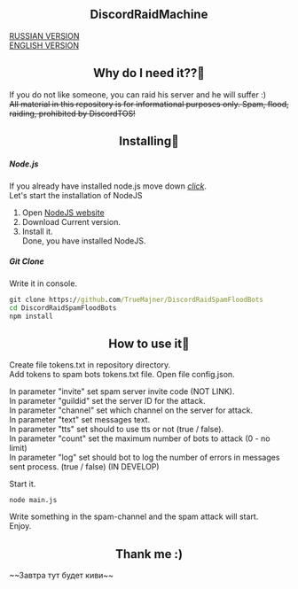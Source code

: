 <h2 align="center">DiscordRaidMachine</h2> 

[RUSSIAN VERSION](https://github.com/TrueMajner/DiscordRaidSpamFloodBots/blob/master/README.md)  
[ENGLISH VERSION](https://github.com/TrueMajner/DiscordRaidSpamFloodBots/blob/master/README-EN.md)  
  
<h2 align="center">Why do I need it??🤔</h2> 

If you do not like someone, you can raid his server and he will suffer :)  
~~All material in this repository is for informational purposes only. Spam, flood, raiding, prohibited by DiscordTOS!~~

<h2 align="center">Installing🔧</h2> 

##### Node.js
If you already have installed node.js move down [*click*](https://github.com/TrueMajner/DiscordRaidSpamFloodBots/blob/master/README.md#git-clone).  
Let's start the installation of NodeJS
1. Open [NodeJS website](https://nodejs.org/en/)  
2. Download Current version.  
3. Install it.  
Done, you have installed NodeJS.

##### Git Clone
Write it in console.
```cmd
git clone https://github.com/TrueMajner/DiscordRaidSpamFloodBots
cd DiscordRaidSpamFloodBots
npm install
```

<h2 align="center">How to use it🏁</h2> 

Create file tokens.txt in repository directory.  
Add tokens to spam bots tokens.txt file.
Open file config.json.  
  
In parameter "invite" set spam server invite code (NOT LINK).  
In parameter "guildid" set the server ID for the attack.  
In parameter "channel" set which channel on the server for attack.  
In parameter "text" set messages text.  
In parameter "tts" set should to use tts or not (true / false).  
In parameter "count" set the maximum number of bots to attack (0 - no limit)  
In parameter "log" set should bot to log the number of errors in messages sent process. (true / false) (IN DEVELOP)  
  
Start it.  
```node
node main.js
```
Write something in the spam-channel and the spam attack will start.  
Enjoy.  

<h2 align="center">Thank me :)</h2> 
~~Завтра тут будет киви~~

